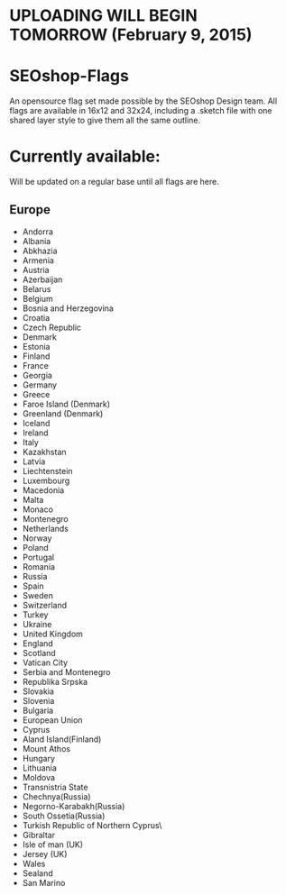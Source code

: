 # UPLOADING WILL BEGIN TOMORROW (February 9, 2015)
# SEOshop-Flags
An opensource flag set made possible by the SEOshop Design team.
All flags are available in 16x12 and 32x24, including a .sketch file with one shared layer style to give them all the same outline.


# Currently available:
Will be updated on a regular base until all flags are here.

## Europe
- Andorra
- Albania
- Abkhazia
- Armenia
- Austria
- Azerbaijan
- Belarus
- Belgium
- Bosnia and Herzegovina
- Croatia
- Czech Republic
- Denmark
- Estonia
- Finland
- France
- Georgia
- Germany
- Greece
- Faroe Island (Denmark)
- Greenland (Denmark)
- Iceland
- Ireland
- Italy
- Kazakhstan
- Latvia
- Liechtenstein
- Luxembourg
- Macedonia
- Malta
- Monaco
- Montenegro
- Netherlands
- Norway
- Poland
- Portugal
- Romania
- Russia
- Spain
- Sweden
- Switzerland
- Turkey
- Ukraine
- United Kingdom
- England
- Scotland
- Vatican City
- Serbia and Montenegro
- Republika Srpska
- Slovakia
- Slovenia
- Bulgaria
- European Union
- Cyprus
- Aland Island(Finland)
- Mount Athos
- Hungary
- Lithuania
- Moldova
- Transnistria State
- Chechnya(Russia)
- Negorno-Karabakh(Russia)
- South Ossetia(Russia)
- Turkish Republic of Northern Cyprus\
- Gibraltar
- Isle of man (UK)
- Jersey (UK)
- Wales
- Sealand
- San Marino





